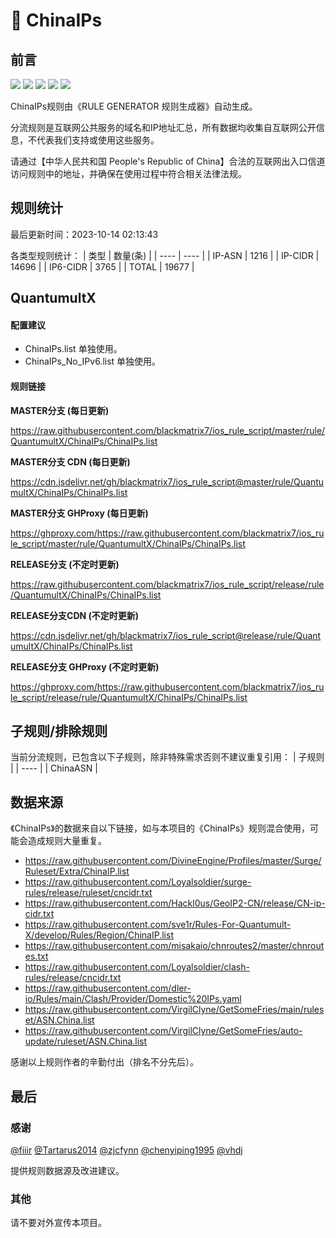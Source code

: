 # 🧸 ChinaIPs

## 前言

![](https://shields.io/badge/-移除重复规则-ff69b4) ![](https://shields.io/badge/-DOMAIN与DOMAIN--SUFFIX合并-green) ![](https://shields.io/badge/-DOMAIN--SUFFIX间合并-critical) ![](https://shields.io/badge/-DOMAIN--SUFFIX与DOMAIN--KEYWORD合并-blue) ![](https://shields.io/badge/-生成纯IPv4规则-89ed5d) 

ChinaIPs规则由《RULE GENERATOR 规则生成器》自动生成。

分流规则是互联网公共服务的域名和IP地址汇总，所有数据均收集自互联网公开信息，不代表我们支持或使用这些服务。

请通过【中华人民共和国 People's Republic of China】合法的互联网出入口信道访问规则中的地址，并确保在使用过程中符合相关法律法规。

## 规则统计

最后更新时间：2023-10-14 02:13:43

各类型规则统计：
| 类型 | 数量(条)  | 
| ---- | ----  |
| IP-ASN | 1216  | 
| IP-CIDR | 14696  | 
| IP6-CIDR | 3765  | 
| TOTAL | 19677  | 


## QuantumultX 

#### 配置建议
- ChinaIPs.list 单独使用。
- ChinaIPs_No_IPv6.list 单独使用。

#### 规则链接
**MASTER分支 (每日更新)**

https://raw.githubusercontent.com/blackmatrix7/ios_rule_script/master/rule/QuantumultX/ChinaIPs/ChinaIPs.list

**MASTER分支 CDN (每日更新)**

https://cdn.jsdelivr.net/gh/blackmatrix7/ios_rule_script@master/rule/QuantumultX/ChinaIPs/ChinaIPs.list

**MASTER分支 GHProxy (每日更新)**

https://ghproxy.com/https://raw.githubusercontent.com/blackmatrix7/ios_rule_script/master/rule/QuantumultX/ChinaIPs/ChinaIPs.list

**RELEASE分支 (不定时更新)**

https://raw.githubusercontent.com/blackmatrix7/ios_rule_script/release/rule/QuantumultX/ChinaIPs/ChinaIPs.list

**RELEASE分支CDN (不定时更新)**

https://cdn.jsdelivr.net/gh/blackmatrix7/ios_rule_script@release/rule/QuantumultX/ChinaIPs/ChinaIPs.list

**RELEASE分支 GHProxy (不定时更新)**

https://ghproxy.com/https://raw.githubusercontent.com/blackmatrix7/ios_rule_script/release/rule/QuantumultX/ChinaIPs/ChinaIPs.list

## 子规则/排除规则

当前分流规则，已包含以下子规则，除非特殊需求否则不建议重复引用：
| 子规则  | 
| ----  |
| ChinaASN  | 


## 数据来源

《ChinaIPs》的数据来自以下链接，如与本项目的《ChinaIPs》规则混合使用，可能会造成规则大量重复。

- https://raw.githubusercontent.com/DivineEngine/Profiles/master/Surge/Ruleset/Extra/ChinaIP.list
- https://raw.githubusercontent.com/Loyalsoldier/surge-rules/release/ruleset/cncidr.txt
- https://raw.githubusercontent.com/Hackl0us/GeoIP2-CN/release/CN-ip-cidr.txt
- https://raw.githubusercontent.com/sve1r/Rules-For-Quantumult-X/develop/Rules/Region/ChinaIP.list
- https://raw.githubusercontent.com/misakaio/chnroutes2/master/chnroutes.txt
- https://raw.githubusercontent.com/Loyalsoldier/clash-rules/release/cncidr.txt
- https://raw.githubusercontent.com/dler-io/Rules/main/Clash/Provider/Domestic%20IPs.yaml
- https://raw.githubusercontent.com/VirgilClyne/GetSomeFries/main/ruleset/ASN.China.list
- https://raw.githubusercontent.com/VirgilClyne/GetSomeFries/auto-update/ruleset/ASN.China.list


感谢以上规则作者的辛勤付出（排名不分先后）。

## 最后

### 感谢

[@fiiir](https://github.com/fiiir) [@Tartarus2014](https://github.com/Tartarus2014) [@zjcfynn](https://github.com/zjcfynn) [@chenyiping1995](https://github.com/chenyiping1995) [@vhdj](https://github.com/vhdj)

提供规则数据源及改进建议。

### 其他

请不要对外宣传本项目。